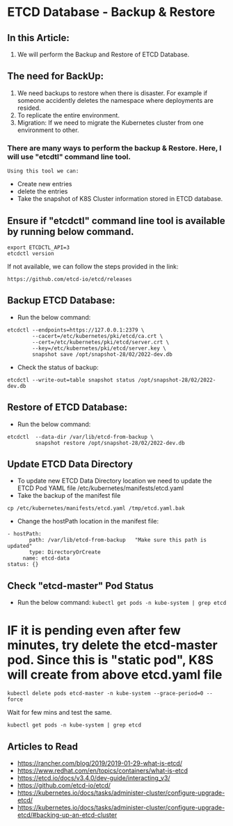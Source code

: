 
# ETCD Database - Backup & Restore

## In this Article:

1. We will perform the Backup and Restore of ETCD Database.


## The need for BackUp:

1. We need backups to restore when there is disaster. For example if someone accidently deletes the namespace where deployments are resided.
2. To replicate the entire environment. 
3. Migration: If we need to migrate the Kubernetes cluster from one environment to other. 

### There are many ways to perform the backup & Restore. Here, I will use "etcdtl" command line tool. 
    Using this tool we can:
- Create new entries
- delete the entries
- Take the snapshot of K8S Cluster information stored in ETCD database. 


## Ensure if "etcdctl" command line tool is available by running below command. 

```
export ETCDCTL_API=3
etcdctl version
```
If not available, we can follow the steps provided in the link:

`https://github.com/etcd-io/etcd/releases`

## Backup ETCD Database:

- Run the below command:

```
etcdctl --endpoints=https://127.0.0.1:2379 \
        --cacert=/etc/kubernetes/pki/etcd/ca.crt \
        --cert=/etc/kubernetes/pki/etcd/server.crt \
        --key=/etc/kubernetes/pki/etcd/server.key \
        snapshot save /opt/snapshot-28/02/2022-dev.db
```

- Check the status of backup:

```
etcdctl --write-out=table snapshot status /opt/snapshot-28/02/2022-dev.db
```

## Restore of ETCD Database:

- Run the below command: 

```
etcdctl  --data-dir /var/lib/etcd-from-backup \
         snapshot restore /opt/snapshot-28/02/2022-dev.db
```

## Update ETCD Data Directory

- To update new ETCD Data Directory location we need to update the ETCD Pod YAML file /etc/kubernetes/manifests/etcd.yaml
- Take the backup of the manifest file

`cp /etc/kubernetes/manifests/etcd.yaml /tmp/etcd.yaml.bak`

- Change the hostPath location in the manifest file:

```
- hostPath:
       path: /var/lib/etcd-from-backup   "Make sure this path is updated" 
       type: DirectoryOrCreate
     name: etcd-data
status: {}   
```

## Check "etcd-master" Pod Status

- Run the below command:
`kubectl get pods -n kube-system | grep etcd`

# IF it is pending even after few minutes, try delete the etcd-master pod. Since this is "static pod", K8S will create from above etcd.yaml file

`kubectl delete pods etcd-master -n kube-system --grace-period=0 --force`

Wait for few mins and test the same.

`kubectl get pods -n kube-system | grep etcd`

## Articles to Read

- https://rancher.com/blog/2019/2019-01-29-what-is-etcd/
- https://www.redhat.com/en/topics/containers/what-is-etcd
- https://etcd.io/docs/v3.4.0/dev-guide/interacting_v3/
- https://github.com/etcd-io/etcd/
- https://kubernetes.io/docs/tasks/administer-cluster/configure-upgrade-etcd/
- https://kubernetes.io/docs/tasks/administer-cluster/configure-upgrade-etcd/#backing-up-an-etcd-cluster







